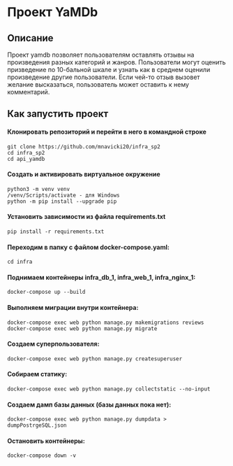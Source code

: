 # Проект YaMDb

## Описание

Проект yamdb позволяет пользователям оставлять отзывы на произведения разных категорий и жанров. Пользователи могут оценить призведение по 10-бальной шкале и узнать как в среднем оценили произведение другие пользователи. Если чей-то отзыв вызовет желание высказаться, пользователь может оставить к нему комментарий.


## Как запустить проект

#### Клонировать репозиторий и перейти в него в командной строке

```shell
git clone https://github.com/mnavicki20/infra_sp2
cd infra_sp2
cd api_yamdb
```

#### Cоздать и активировать виртуальное окружение

```shell
python3 -m venv venv
/venv/Scripts/activate - для Windows
python -m pip install --upgrade pip
```

#### Установить зависимости из файла requirements.txt

```shell
pip install -r requirements.txt
```

#### Переходим в папку с файлом docker-compose.yaml:

```shell
cd infra
```

#### Поднимаем контейнеры infra_db_1, infra_web_1, infra_nginx_1:

```shell
docker-compose up --build
```

#### Выполняем миграции внутри контейнера:

```shell
docker-compose exec web python manage.py makemigrations reviews
docker-compose exec web python manage.py migrate
```

#### Создаем суперпользователя:

```shell
docker-compose exec web python manage.py createsuperuser
```

#### Собираем статику:

```shell
docker-compose exec web python manage.py collectstatic --no-input
```

#### Создаем дамп базы данных (базы данных пока нет):

```shell
docker-compose exec web python manage.py dumpdata > dumpPostrgeSQL.json
```

#### Остановить контейнеры:

```shell
docker-compose down -v
```